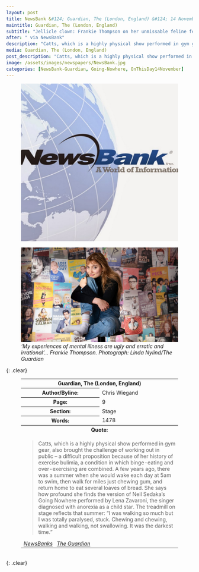 ```yaml
---
layout: post
title: NewsBank &#124; Guardian, The (London, England) &#124; 14 November 2020
maintitle: Guardian, The (London, England)
subtitle: "Jellicle clown: Frankie Thompson on her unmissable feline fever dream Catts - Her cat-tastic stage show is a riff on Andrew Lloyd Webber’s musical that swerves into emotionally raw territory. The Edinburgh fringe sensation talks about trauma, taboos and the importance of being disgusting"
after: " via NewsBank"
description: "Catts, which is a highly physical show performed in gym gear, also brought the challenge of working out in public – a difficult proposition because of her history of exercise bulimia, a condition in which binge-eating and over-exercising are combined. A few years ago, there was a summer when she would wake each day at 5am to swim, then walk for miles just chewing gum, and return home to eat several loaves of bread. She says how profound she finds the version of Neil Sedaka’s Going Nowhere performed by Lena Zavaroni, the singer diagnosed with anorexia as a child star. The treadmill on stage reflects that summer: “I was walking so much but I was totally paralysed, stuck. Chewing and chewing, walking and walking, not swallowing. It was the darkest time.”"
media: Guardian, The (London, England)
post_description: "Catts, which is a highly physical show performed in gym gear, also brought the challenge of working out in public – a difficult proposition because of her history of exercise bulimia, a condition in which binge-eating and over-exercising are combined. A few years ago, there was a summer when she would wake each day at 5am to swim, then walk for miles just chewing gum, and return home to eat several loaves of bread. She says how profound she finds the version of Neil Sedaka’s Going Nowhere performed by Lena Zavaroni, the singer diagnosed with anorexia as a child star. The treadmill on stage reflects that summer: “I was walking so much but I was totally paralysed, stuck. Chewing and chewing, walking and walking, not swallowing. It was the darkest time.”"
image: /assets/images/newspapers/NewsBank.jpg
categories: [NewsBank-Guardian, Going-Nowhere, OnThisDay14November]
---
```


<figure class="fig1">
<img src="/assets/images/newspapers/NewsBank.jpg" class="full-width"/>
</figure>

<figure class="fig2">
<img src="/assets/images/newspapers/the-guardian-Frankie-Thompson.jpg" class="full-width"/>
<cite>‘My experiences of mental illness are ugly and erratic and irrational’… Frankie Thompson. Photograph: Linda Nylind/The Guardian</cite>
</figure>

{: .clear}

<figure class="fig3">
<table>
<tr>
<th colspan="2">Guardian, The (London, England)</th>
</tr>
<tr>
<th style="width:50%;">Author/Byline:</th><td style="width:50%;">Chris Wiegand</td>
</tr>
<tr>
<th>Page:</th><td>9</td>
</tr>
<tr>
<th>Section:</th><td>Stage</td>
</tr>
<tr>
<th>Words:</th><td>1478</td>
</tr>
<tr>
<th colspan="2">Quote:</th>
</tr>
<tr>
<td colspan="2">
<blockquote>
<p>Catts, which is a highly physical show performed in gym gear, also brought the challenge of working out in public – a difficult proposition because of her history of exercise bulimia, a condition in which binge-eating and over-exercising are combined. A few years ago, there was a summer when she would wake each day at 5am to swim, then walk for miles just chewing gum, and return home to eat several loaves of bread. She says how profound she finds the version of Neil Sedaka’s Going Nowhere performed by Lena Zavaroni, the singer diagnosed with anorexia as a child star. The treadmill on stage reflects that summer: “I was walking so much but I was totally paralysed, stuck. Chewing and chewing, walking and walking, not swallowing. It was the darkest time.”</p></blockquote>
<cite><a class="external-link" href="https://infoweb.newsbank.com/apps/news/openurl?ctx_ver=z39.88-2004&rft_id=info%3Asid/infoweb.newsbank.com&svc_dat=UKNB&req_dat=55CA6C602C984FD8A3DCC6AF6BF4AE70&rft_val_format=info%3Aofi/fmt%3Akev%3Amtx%3Actx&rft_dat=document_id%3Anews%252F18DCA1EBB571F9F0">NewsBanks</a> &nbsp; <a class="external-link" href="https://www.theguardian.com/stage/2022/nov/14/frankie-thompson-catts#:~:text=Nowhere%20performed%20by-,Lena%20Zavaroni,-%2C%20the%20singer%20diagnosed">The Guardian</a></cite>
</td>
</tr>
</table>
</figure>

<br />{: .clear}

